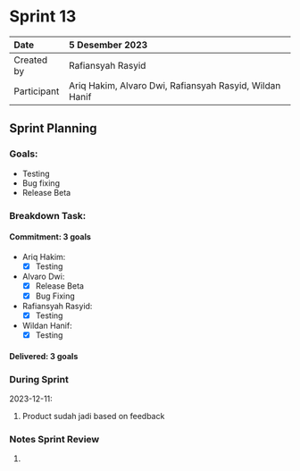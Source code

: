 # Sprint 13

| Date        | 5 Desember 2023                                         |
| :---------- | :------------------------------------------------------ |
| Created by  | Rafiansyah Rasyid                                       |
| Participant | Ariq Hakim, Alvaro Dwi, Rafiansyah Rasyid, Wildan Hanif |

## Sprint Planning

### Goals:

- Testing
- Bug fixing
- Release Beta

### Breakdown Task:

#### Commitment: 3 goals

- Ariq Hakim:
    - [x] Testing
- Alvaro Dwi:
    - [x] Release Beta
    - [x] Bug Fixing
- Rafiansyah Rasyid:
    - [x] Testing
- Wildan Hanif:
    - [x] Testing

#### Delivered: 3 goals

### During Sprint

2023-12-11:

1. Product sudah jadi based on feedback

### Notes Sprint Review

1.
